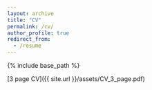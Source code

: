 ```yaml
---
layout: archive
title: "CV"
permalink: /cv/
author_profile: true
redirect_from:
  - /resume
---
```


{% include base_path %}

[3 page CV]({{ site.url }}/assets/CV_3_page.pdf)
